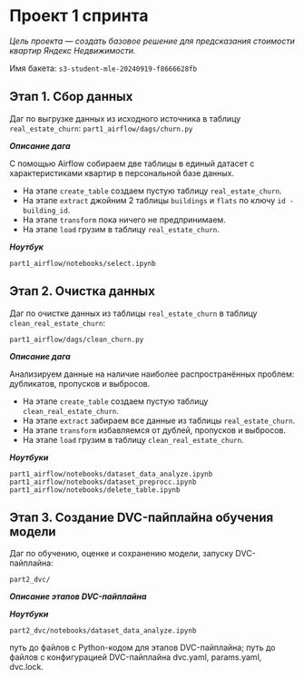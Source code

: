 # Проект 1 спринта

*Цель проекта — создать базовое решение для предсказания стоимости квартир Яндекс Недвижимости.*

Имя бакета:
`s3-student-mle-20240919-f8666628fb`


## Этап 1. Сбор данных
Даг по выгрузке данных из исходного источника в таблицу `real_estate_churn`:
`part1_airflow/dags/churn.py`

***Описание дага***

С помощью Airflow собираем две таблицы в единый датасет с характеристиками квартир в персональной базе данных.
 - На этапе `create_table` создаем пустую таблицу `real_estate_churn`.
 - На этапе `extract` джойним 2 таблицы `buildings` и `flats` по ключу `id - building_id`.
 - На этапе `transform` пока ничего не предпринимаем.
 - На этапе `load` грузим в таблицу `real_estate_churn`.

***Ноутбук***
```
part1_airflow/notebooks/select.ipynb
```

## Этап 2. Очистка данных
Даг по очистке данных из таблицы `real_estate_churn` в таблицу `clean_real_estate_churn`:
```
part1_airflow/dags/clean_churn.py
```

***Описание дага***

Анализируем данные на наличие наиболее распространённых проблем: дубликатов, пропусков и выбросов. 
 - На этапе `create_table` создаем пустую таблицу `clean_real_estate_churn`.
 - На этапе `extract` забираем все данные из таблицы `real_estate_churn`.
 - На этапе `transform` избавляемся от дублей, пропусков и выбросов.
 - На этапе `load` грузим в таблицу `clean_real_estate_churn`.

***Ноутбуки***
```
part1_airflow/notebooks/dataset_data_analyze.ipynb
part1_airflow/notebooks/dataset_preprocc.ipynb
part1_airflow/notebooks/delete_table.ipynb
```


## Этап 3. Создание DVC-пайплайна обучения модели
Даг по обучению, оценке и сохранению модели, запуску DVC-пайплайна: 
```
part2_dvc/
```

***Описание этапов DVC-пайплайна***


***Ноутбуки***
```
part2_dvc/notebooks/dataset_data_analyze.ipynb
```
путь до файлов с Python-кодом для этапов DVC-пайплайна;
путь до файлов с конфигурацией DVC-пайплайна dvc.yaml, params.yaml, dvc.lock.

